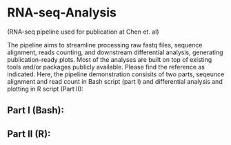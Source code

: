 # RNA-seq-Analysis
(RNA-seq pipeline used for publication at Chen et. al)

The pipeline aims to streamline processing raw fastq files, sequence alignment, reads counting, and downstream differential analysis, generating publication-ready plots. Most of the analyses are built on top of existing tools and/or packages publicly available. Please find the reference as indicated. Here, the pipeline demonstration consisits of two parts, seqeunce alignment and read count in Bash script (part I) and differential analysis and plotting in R script (Part II):

Part I (Bash):
-----






Part II (R):
-----


